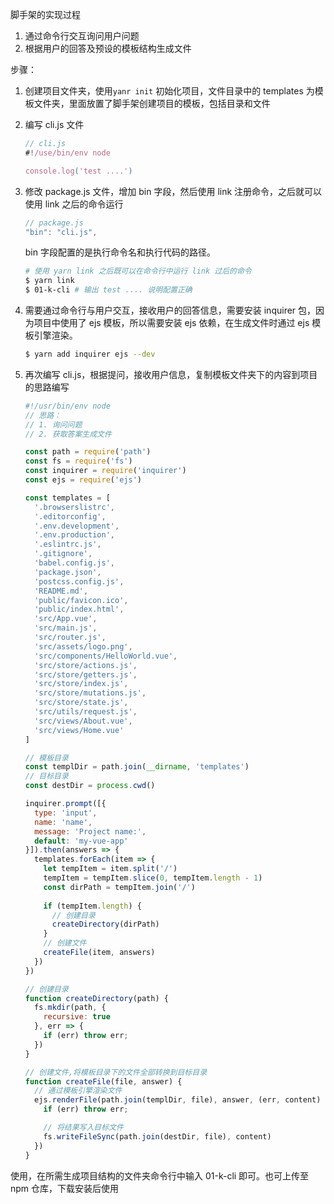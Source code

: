 脚手架的实现过程
1. 通过命令行交互询问用户问题
2. 根据用户的回答及预设的模板结构生成文件

步骤：

1. 创建项目文件夹，使用`yanr init` 初始化项目，文件目录中的 templates 为模板文件夹，里面放置了脚手架创建项目的模板，包括目录和文件

2. 编写 cli.js 文件

   ```js
   // cli.js
   #!/use/bin/env node
   
   console.log('test ....')
   ```

   

3. 修改 package.js 文件，增加 bin 字段，然后使用 link 注册命令，之后就可以使用 link 之后的命令运行

   ```js
   // package.js
   "bin": "cli.js",
   ```

   bin 字段配置的是执行命令名和执行代码的路径。

   ```bash
   # 使用 yarn link 之后既可以在命令行中运行 link 过后的命令
   $ yarn link
   $ 01-k-cli # 输出 test .... 说明配置正确
   ```

   

4. 需要通过命令行与用户交互，接收用户的回答信息，需要安装 inquirer 包，因为项目中使用了 ejs 模板，所以需要安装 ejs 依赖，在生成文件时通过 ejs 模板引擎渲染。

   ```bash
   $ yarn add inquirer ejs --dev
   ```

5. 再次编写 cli.js，根据提问，接收用户信息，复制模板文件夹下的内容到项目的思路编写

   ```js
   #!/usr/bin/env node
   // 思路：
   // 1. 询问问题
   // 2. 获取答案生成文件
   
   const path = require('path')
   const fs = require('fs')
   const inquirer = require('inquirer')
   const ejs = require('ejs')
   
   const templates = [
     '.browserslistrc',
     '.editorconfig',
     '.env.development',
     '.env.production',
     '.eslintrc.js',
     '.gitignore',
     'babel.config.js',
     'package.json',
     'postcss.config.js',
     'README.md',
     'public/favicon.ico',
     'public/index.html',
     'src/App.vue',
     'src/main.js',
     'src/router.js',
     'src/assets/logo.png',
     'src/components/HelloWorld.vue',
     'src/store/actions.js',
     'src/store/getters.js',
     'src/store/index.js',
     'src/store/mutations.js',
     'src/store/state.js',
     'src/utils/request.js',
     'src/views/About.vue',
     'src/views/Home.vue'
   ]
   
   // 模板目录
   const templDir = path.join(__dirname, 'templates')
   // 目标目录
   const destDir = process.cwd()
   
   inquirer.prompt([{
     type: 'input',
     name: 'name',
     message: 'Project name:',
     default: 'my-vue-app'
   }]).then(answers => {
     templates.forEach(item => {
       let tempItem = item.split('/')
       tempItem = tempItem.slice(0, tempItem.length - 1)
       const dirPath = tempItem.join('/')
       
       if (tempItem.length) {
         // 创建目录
         createDirectory(dirPath)
       }
       // 创建文件
       createFile(item, answers)
     })
   })
   
   // 创建目录
   function createDirectory(path) {
     fs.mkdir(path, {
       recursive: true
     }, err => {
       if (err) throw err;
     })
   }
   
   // 创建文件,将模板目录下的文件全部转换到目标目录
   function createFile(file, answer) {
     // 通过模板引擎渲染文件
     ejs.renderFile(path.join(templDir, file), answer, (err, content) => {
       if (err) throw err;
   
       // 将结果写入目标文件
       fs.writeFileSync(path.join(destDir, file), content)
     })
   }
   ```

使用，在所需生成项目结构的文件夹命令行中输入 01-k-cli 即可。也可上传至 npm 仓库，下载安装后使用

   

   

